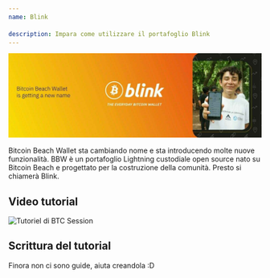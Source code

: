 ```yaml
---
name: Blink

description: Impara come utilizzare il portafoglio Blink
---
```


![cover](assets/cover.jpeg)

Bitcoin Beach Wallet sta cambiando nome e sta introducendo molte nuove funzionalità. BBW è un portafoglio Lightning custodiale open source nato su Bitcoin Beach e progettato per la costruzione della comunità. Presto si chiamerà Blink.

## Video tutorial

![Tutoriel di BTC Session](https://youtu.be/q3QwxCd1EZE)

## Scrittura del tutorial

Finora non ci sono guide, aiuta creandola :D
